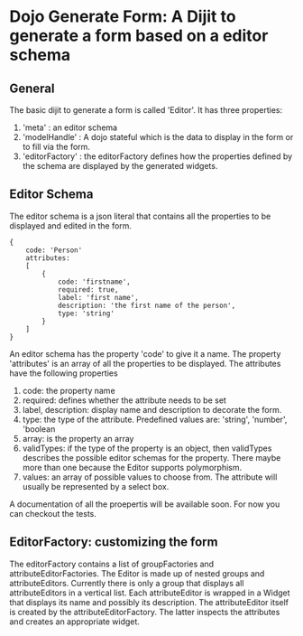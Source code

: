 Dojo Generate Form: A Dijit to generate a form based on a editor schema
=======================================================================


General
-------

The basic dijit to generate a form is called 'Editor'. It has three properties:

1. 'meta' : an editor schema  
2. 'modelHandle' : A dojo stateful which is the data to display in the form or to fill via the form.  
3. 'editorFactory' : the editorFactory defines how the properties defined by the schema are displayed by the generated widgets.  

 

Editor Schema
-------------

The editor schema is a json literal that contains all the properties to be displayed and edited in the form. 

	{
		code: 'Person'
		attributes: 
		[
			{
				code: 'firstname',
				required: true,
				label: 'first name',
				description: 'the first name of the person',
				type: 'string'
			}
		]
	}

An editor schema has the property 'code' to give it a name. The property 'attributes' is an array of all the properties to be displayed. The attributes have the following properties

1. code: the property name 
2. required: defines whether the attribute needs to be set
3. label, description: display name and description to decorate the form. 
4. type: the type of the attribute. Predefined values are: 'string', 'number', 'boolean
5. array: is the property an array
6. validTypes: if the type of the property is an object, then validTypes describes the possible editor schemas for the property. There maybe more than one because the Editor supports polymorphism.
7. values: an array of possible values to choose from. The attribute will usually be represented by a select box.

A documentation of all the proepertis will be available soon. For now you can checkout the tests.

EditorFactory: customizing the form 
-----------------------------------

The editorFactory contains a list of groupFactories and attributeEditorFactories. The Editor is made up of nested groups and attributeEditors. Currently there is only a group that displays all attributeEditors in a vertical list. Each attributeEditor is wrapped in a Widget that displays its name and possibly its description. The attributeEditor itself is created by the attributeEditorFactory. The latter inspects the attributes and creates an appropriate widget. 


